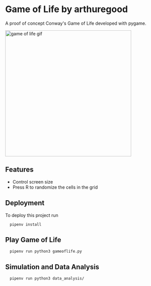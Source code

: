 
# Game of Life by arthuregood

A proof of concept Conway's Game of Life developed with pygame.

<img src="gif.gif" alt="game of life gif" width="400"/>

## Features

- Control screen size
- Press R to randomize the cells in the grid

## Deployment

To deploy this project run

```
  pipenv install
```

## Play Game of Life

```
  pipenv run python3 gameoflife.py
```

## Simulation and Data Analysis


```
  pipenv run python3 data_analysis/
```

